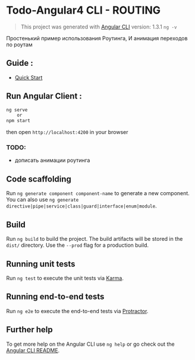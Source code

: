 # Todo-Angular4 CLI - ROUTING

> This project was generated with [Angular CLI](https://github.com/angular/angular-cli) version: 1.3.1 `ng -v`

Простенький пример использования Роутинга, И анимация переходов по роутам


## Guide : 
  - [Quick Start](https://angular.io/guide/quickstart)


## Run Angular Client :
  ```bash
  ng serve
      or
  npm start
  ```
  then open `http://localhost:4200` in your browser


### TODO: 
  - дописать анимации роутинга






## Code scaffolding

Run `ng generate component component-name` to generate a new component. You can also use `ng generate directive|pipe|service|class|guard|interface|enum|module`.

## Build

Run `ng build` to build the project. The build artifacts will be stored in the `dist/` directory. Use the `--prod` flag for a production build.

## Running unit tests

Run `ng test` to execute the unit tests via [Karma](https://karma-runner.github.io).

## Running end-to-end tests

Run `ng e2e` to execute the end-to-end tests via [Protractor](http://www.protractortest.org/).

## Further help

To get more help on the Angular CLI use `ng help` or go check out the [Angular CLI README](https://github.com/angular/angular-cli/blob/master/README.md).
